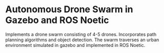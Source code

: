 # Autonomous Drone Swarm in Gazebo and ROS Noetic

Implements a drone swarm consisting of 4-5 drones.  Incorporates path planning algorithms and object detection.  The swarm traverses an urban environment
simulated in gazebo and implemented in ROS Noetic.  
